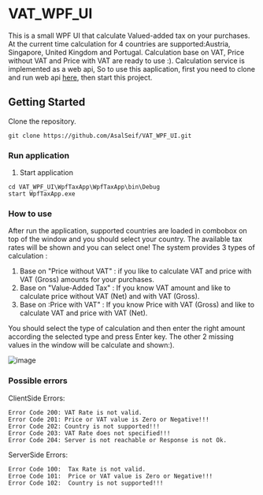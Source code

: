 # VAT_WPF_UI
This is a small WPF UI that calculate Valued-added tax on your purchases. At the current time calculation for 4 countries are supported:Austria, Singapore, United Kingdom and Portugal. Calculation base on VAT, Price without VAT and Price with VAT are ready to use :).
Calculation service is implemented as a web api, So to use this aaplication, first you need to clone and run web api [here](https://github.com/AsalSeif/VAT_Calculation_API/blob/main/README.md), then start this project.

## Getting Started

Clone the repository.
```shell
git clone https://github.com/AsalSeif/VAT_WPF_UI.git
```

### Run application

1. Start application
```shell
cd VAT_WPF_UI\WpfTaxApp\WpfTaxApp\bin\Debug
start WpfTaxApp.exe
```


### How to use
After run the application, supported countries are loaded in combobox on top of the window and you should select your country.
The available tax rates will be shown and you can select one!
The system provides 3 types of calculation :
1. Base on "Price without VAT" : if you like to calculate VAT and price with VAT (Gross) amounts for your purchases.
2. Base on "Value-Added Tax" : If you know VAT amount and like to calculate price without VAT (Net) and with VAT (Gross).
3. Base on :Price with VAT" : If you know Price with VAT (Gross) and like to calculate VAT and price with VAT (Net).

You should select the type of calculation and then enter the right amount according the selected type and press Enter key.
The other 2 missing values in the window will be calculate and shown:).

![image](https://user-images.githubusercontent.com/58383289/233681152-7f6a1f0c-b832-4afd-a814-65a1d7da33c5.png)


### Possible errors
ClientSide Errors:

    Error Code 200: VAT Rate is not valid.
    Error Code 201: Price or VAT value is Zero or Negative!!!
    Error Code 202: Country is not supported!!!
    Error Code 203: VAT Rate does not specified!!!
    Error Code 204: Server is not reachable or Response is not Ok.
    
ServerSide Errors:

    Error Code 100:  Tax Rate is not valid.
    Erroe Code 101:  Price or VAT value is Zero or Negative!!!
    Error Code 102:  Country is not supported!!!
